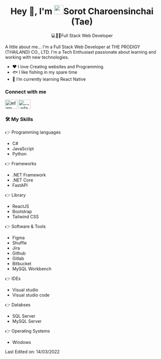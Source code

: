 <div align="center">
  <h1 align="center">Hey 👋, I'm <img src="https://emojis.slackmojis.com/emojis/images/1531849430/4246/blob-sunglasses.gif?1531849430" width="30"/>Sorot Charoensinchai (Tae)</h1>
  <p>💻👨‍💻Full Stack Web Developer</p>
</div>
A little about me...
I'm a Full Stack Web Developer at THE PRODIGY (THAILAND) CO., LTD. I'm a Tech Enthusiast passionate about learning and working with new technologies.
<ul>
  <li>❤️ I love Creating websites and Programming.</li>
  <li>🐟 I like fishing in my spare time</li>
  <li>📘 I’m currently learning React Native</li>
</ul>
<h3 align="left">Connect with me</h3>
<p align="left">
  <a href="https://web.facebook.com/TaeSorot/" target="blank"><img align="center"
      src="https://raw.githubusercontent.com/rahuldkjain/github-profile-readme-generator/master/src/images/icons/Social/facebook.svg"
      alt="adam pithen wala" height="30" width="40" /></a>
  <a href="https://www.instagram.com/taemoolopliam/" target="blank"><img align="center"
      src="https://raw.githubusercontent.com/rahuldkjain/github-profile-readme-generator/master/src/images/icons/Social/instagram.svg"
      alt="_._.adam._" height="30" width="40" /></a>
</p>
<h3 align="left">🛠️ My Skills</h3>
👉 Programming languages
  <ul>
    <li>C#</li>
    <li>JavaScript</li>
    <li>Python</li>
  </ul>
👉 Frameworks
   <ul>
    <li>.NET Framework</li>
    <li>.NET Core</li>
    <li>FastAPI</li>
  </ul>
👉 Library
   <ul>
    <li>ReactJS</li>
    <li>Bootstrap</li>
    <li>Tailwind CSS</li>
  </ul>
👉 Software & Tools
   <ul>
    <li>Figma</li>
    <li>Shuffle</li>
    <li>Jira</li>
    <li>Github</li>
    <li>Gitlab</li>
    <li>Bitbucket</li>   
    <li>MySQL Workbench</li>   
  </ul>
👉 IDEs 
  <ul>
    <li>Visual studio</li>
    <li>Visual studio code</li>
  </ul>
👉 Databses 
  <ul>
    <li>SQL Server</li>
    <li>MySQL Server</li>
  </ul>
👉 Operating Systems 
 <ul>
  <li>Windows</li>
</ul>






Last Edited on: 14/03/2022
